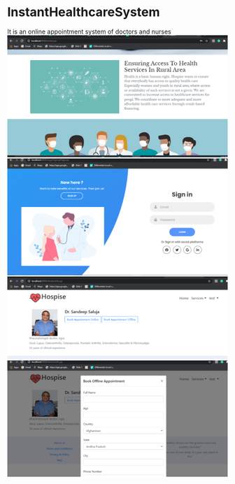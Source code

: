# InstantHealthcareSystem
It is an online appointment system of doctors and nurses
![](appImg/ss02.png)
![](appImg/ss01.png)
![](appImg/ss03.png)
![](appImg/ss04.png)
